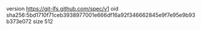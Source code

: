 version https://git-lfs.github.com/spec/v1
oid sha256:5bd1710f71ceb3938977001e666df16a92f346662845e9f7e95e9b93b373e072
size 512
